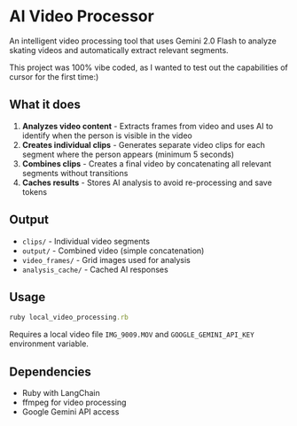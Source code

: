 # AI Video Processor

An intelligent video processing tool that uses Gemini 2.0 Flash to analyze skating videos and automatically extract relevant segments.

This project was 100% vibe coded, as I wanted to test out the capabilities of cursor for the first time:)

## What it does

1. **Analyzes video content** - Extracts frames from video and uses AI to identify when the person is visible in the video
2. **Creates individual clips** - Generates separate video clips for each segment where the person appears (minimum 5 seconds)
3. **Combines clips** - Creates a final video by concatenating all relevant segments without transitions
4. **Caches results** - Stores AI analysis to avoid re-processing and save tokens

## Output

- `clips/` - Individual video segments
- `output/` - Combined video (simple concatenation)
- `video_frames/` - Grid images used for analysis
- `analysis_cache/` - Cached AI responses

## Usage

```ruby
ruby local_video_processing.rb
```

Requires a local video file `IMG_9009.MOV` and `GOOGLE_GEMINI_API_KEY` environment variable.

## Dependencies

- Ruby with LangChain
- ffmpeg for video processing
- Google Gemini API access 

